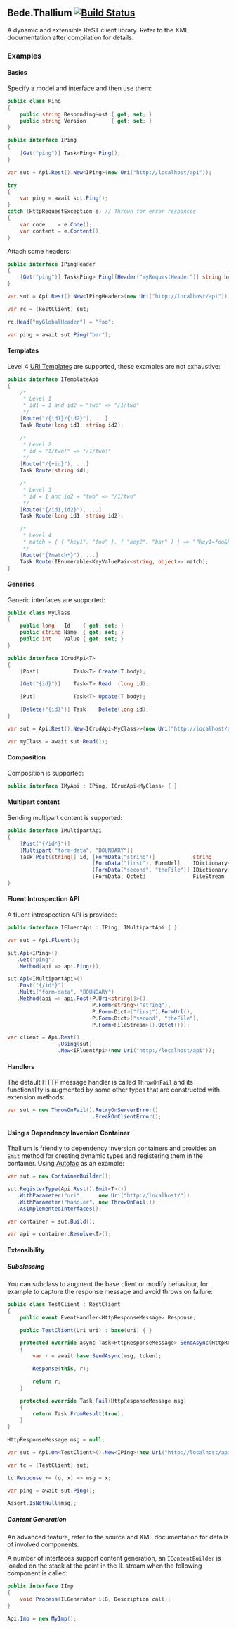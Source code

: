 ## Bede.Thallium [![Build Status](https://travis-ci.com/arfbtwn/Bede.Thallium.svg?branch=master)](https://travis-ci.com/arfbtwn/Bede.Thallium)

A dynamic and extensible ReST client library. Refer to the XML documentation
after compilation for details.

### Examples

#### Basics

Specify a model and interface and then use them:

```C#
public class Ping
{
    public string RespondingHost { get; set; }
    public string Version        { get; set; }
}

public interface IPing
{
    [Get("ping")] Task<Ping> Ping();
}

var sut = Api.Rest().New<IPing>(new Uri("http://localhost/api"));

try
{
    var ping = await sut.Ping();
}
catch (HttpRequestException e) // Thrown for error responses
{
    var code    = e.Code();
    var content = e.Content();
}
```

Attach some headers:

```C#
public interface IPingHeader
{
    [Get("ping")] Task<Ping> Ping([Header("myRequestHeader")] string head);
}

var sut = Api.Rest().New<IPingHeader>(new Uri("http://localhost/api"));

var rc = (RestClient) sut;

rc.Head["myGlobalHeader"] = "foo";

var ping = await sut.Ping("bar");

```

#### Templates

Level 4 [URI Templates](https://tools.ietf.org/html/rfc6570) are supported,
these examples are not exhaustive:

```C#
public interface ITemplateApi
{
    /*
     * Level 1
     * id1 = 1 and id2 = "two" => "/1/two"
     */
    [Route("/{id1}/{id2}"), ...]
    Task Route(long id1, string id2);

    /*
     * Level 2
     * id = "1/two!" => "/1/two!"
     */
    [Route("/{+id}"), ...]
    Task Route(string id);

    /*
     * Level 3
     * id = 1 and id2 = "two" => "/1/two"
     */
    [Route("{/id1,id2}"), ...]
    Task Route(long id1, string id2);

    /*
     * Level 4
     * match = { { "key1", "foo" }, { "key2", "bar" } } => "?key1=foo&key2=bar"
     */
    [Route("{?match*}"), ...]
    Task Route(IEnumerable<KeyValuePair<string, object>> match);
}
```

#### Generics

Generic interfaces are supported:

```C#
public class MyClass
{
    public long   Id    { get; set; }
    public string Name  { get; set; }
    public int    Value { get; set; }
}

public interface ICrudApi<T>
{
    [Post]           Task<T> Create(T body);

    [Get("{id}")]    Task<T> Read  (long id);

    [Put]            Task<T> Update(T body);

    [Delete("{id}")] Task    Delete(long id);
}

var sut = Api.Rest().New<ICrudApi<MyClass>>(new Uri("http://localhost/api"));

var myClass = await sut.Read(1);
```

#### Composition

Composition is supported:

```C#
public interface IMyApi : IPing, ICrudApi<MyClass> { }
```

#### Multipart content

Sending multipart content is supported:

```C#
public interface IMultipartApi
{
    [Post("{/id*}")]
    [Multipart("form-data", "BOUNDARY")]
    Task Post(string[] id, [FormData("string")]            string                      body1,
                           [FormData("first"), FormUrl]    IDictionary<string, object> body2,
                           [FormData("second", "theFile")] IDictionary<string, object> body3,
                           [FormData, Octet]               FileStream                  theOtherFile);
}
```

#### Fluent Introspection API

A fluent introspection API is provided:

```C#
public interface IFluentApi : IPing, IMultipartApi { }

var sut = Api.Fluent();

sut.Api<IPing>()
   .Get("ping")
   .Method(api => api.Ping());

sut.Api<IMultipartApi>()
   .Post("{/id*}")
   .Multi("form-data", "BOUNDARY")
   .Method(api => api.Post(P.Uri<string[]>(),
                           P.Form<string>("string"),
                           P.Form<Dict>("first").FormUrl(),
                           P.Form<Dict>("second", "theFile"),
                           P.Form<FileStream>().Octet()));

var client = Api.Rest()
                .Using(sut)
                .New<IFluentApi>(new Uri("http://localhost/api"));
```

#### Handlers

The default HTTP message handler is called `ThrowOnFail` and its functionality is augmented by some other types
that are constructed with extension methods:

```C#
var sut = new ThrowOnFail().RetryOnServerError()
                           .BreakOnClientError();
```

#### Using a Dependency Inversion Container

Thallium is friendly to dependency inversion containers and provides an `Emit` method for creating dynamic
types and registering them in the container. Using [Autofac](https://github.com/autofac/Autofac) as an example:

```C#
var sut = new ContainerBuilder();

sut.RegisterType(Api.Rest().Emit<T>())
   .WithParameter("uri",     new Uri("http://localhost/"))
   .WithParameter("handler", new ThrowOnFail())
   .AsImplementedInterfaces();

var container = sut.Build();

var api = container.Resolve<T>();
```

#### Extensibility

##### Subclassing

You can subclass to augment the base client or modify behaviour, for example to
capture the response message and avoid throws on failure:

```C#
public class TestClient : RestClient
{
    public event EventHandler<HttpResponseMessage> Response;

    public TestClient(Uri uri) : base(uri) { }

    protected override async Task<HttpResponseMessage> SendAsync(HttpRequestMessage msg, CancellationToken? token)
    {
        var r = await base.SendAsync(msg, token);

        Response(this, r);

        return r;
    }

    protected override Task Fail(HttpResponseMessage msg)
    {
        return Task.FromResult(true);
    }
}

HttpResponseMessage msg = null;

var sut = Api.On<TestClient>().New<IPing>(new Uri("http://localhost/api"));

var tc = (TestClient) sut;

tc.Response += (o, x) => msg = x;

var ping = await sut.Ping();

Assert.IsNotNull(msg);
```

##### Content Generation

An advanced feature, refer to the source and XML documentation for details of
involved components.

A number of interfaces support content generation, an `IContentBuilder` is
loaded on the stack at the point in the IL stream when the following component
is called:

```C#
public interface IImp
{
    void Process(ILGenerator ilG, Description call);
}

Api.Imp = new MyImp();
```


